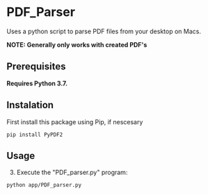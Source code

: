 # PDF_Parser
Uses a python script to parse PDF files from your desktop on Macs.

**NOTE: Generally only works with created PDF's**

## Prerequisites

**Requires Python 3.7.**

## Instalation 

First install this package using Pip, if nescesary

```
pip install PyPDF2
```
## Usage

3. Execute the "PDF_parser.py" program:
```
python app/PDF_parser.py
```